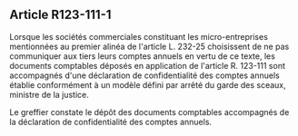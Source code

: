 Article R123-111-1
----
Lorsque les sociétés commerciales constituant les micro-entreprises mentionnées
au premier alinéa de l'article L. 232-25 choisissent de ne pas communiquer aux
tiers leurs comptes annuels en vertu de ce texte, les documents comptables
déposés en application de l'article R. 123-111 sont accompagnés d'une
déclaration de confidentialité des comptes annuels établie conformément à un
modèle défini par arrêté du garde des sceaux, ministre de la justice.

Le greffier constate le dépôt des documents comptables accompagnés de la
déclaration de confidentialité des comptes annuels.
